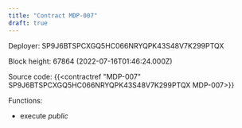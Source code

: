 ```yaml
---
title: "Contract MDP-007"
draft: true
---
```

Deployer: SP9J6BTSPCXGQ5HC066NRYQPK43S48V7K299PTQX


 



Block height: 67864 (2022-07-16T01:46:24.000Z)

Source code: {{<contractref "MDP-007" SP9J6BTSPCXGQ5HC066NRYQPK43S48V7K299PTQX MDP-007>}}

Functions:

* execute _public_
